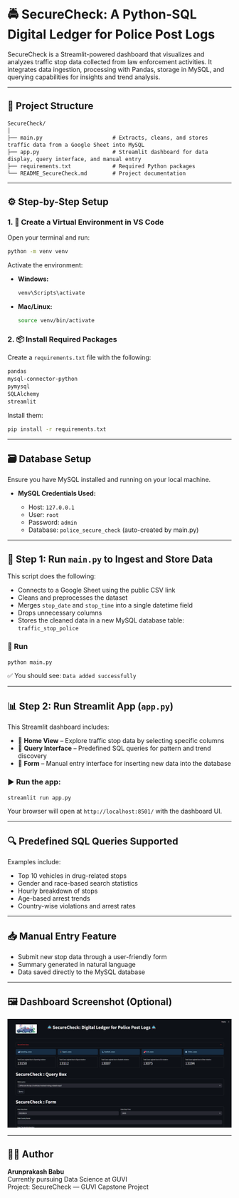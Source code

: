 # 🚔 SecureCheck: A Python-SQL Digital Ledger for Police Post Logs

SecureCheck is a Streamlit-powered dashboard that visualizes and analyzes traffic stop data collected from law enforcement activities. It integrates data ingestion, processing with Pandas, storage in MySQL, and querying capabilities for insights and trend analysis.

---

## 📁 Project Structure

```
SecureCheck/
│
├── main.py                      # Extracts, cleans, and stores traffic data from a Google Sheet into MySQL
├── app.py                       # Streamlit dashboard for data display, query interface, and manual entry
├── requirements.txt             # Required Python packages
└── README_SecureCheck.md        # Project documentation
```

---

## ⚙️ Step-by-Step Setup

### 1. 🔧 Create a Virtual Environment in VS Code

Open your terminal and run:

```bash
python -m venv venv
```

Activate the environment:

- **Windows:**
  ```bash
  venv\Scripts\activate
  ```

- **Mac/Linux:**
  ```bash
  source venv/bin/activate
  ```

### 2. 📦 Install Required Packages

Create a `requirements.txt` file with the following:

```txt
pandas
mysql-connector-python
pymysql
SQLAlchemy
streamlit
```

Install them:

```bash
pip install -r requirements.txt
```

---

## 🗃️ Database Setup

Ensure you have MySQL installed and running on your local machine.

- **MySQL Credentials Used:**

  - Host: `127.0.0.1`
  - User: `root`
  - Password: `admin`
  - Database: `police_secure_check` (auto-created by main.py)

---

## 🧮 Step 1: Run `main.py` to Ingest and Store Data

This script does the following:

- Connects to a Google Sheet using the public CSV link
- Cleans and preprocesses the dataset
- Merges `stop_date` and `stop_time` into a single datetime field
- Drops unnecessary columns
- Stores the cleaned data in a new MySQL database table: `traffic_stop_police`

### 🔄 Run

```bash
python main.py
```

✅ You should see: `Data added successfully`

---

## 📊 Step 2: Run Streamlit App (`app.py`)

This Streamlit dashboard includes:

- 📁 **Home View** – Explore traffic stop data by selecting specific columns
- 🧠 **Query Interface** – Predefined SQL queries for pattern and trend discovery
- 📝 **Form** – Manual entry interface for inserting new data into the database

### ▶️ Run the app:

```bash
streamlit run app.py
```

Your browser will open at `http://localhost:8501/` with the dashboard UI.

---

## 🔍 Predefined SQL Queries Supported

Examples include:

- Top 10 vehicles in drug-related stops
- Gender and race-based search statistics
- Hourly breakdown of stops
- Age-based arrest trends
- Country-wise violations and arrest rates

---

## 📥 Manual Entry Feature

- Submit new stop data through a user-friendly form
- Summary generated in natural language
- Data saved directly to the MySQL database

---

## 🖼️ Dashboard Screenshot (Optional)

![image](streamlitSS.png)

---

## 🧑‍💻 Author

**Arunprakash Babu**  
Currently pursuing Data Science at GUVI  
Project: SecureCheck — GUVI Capstone Project
